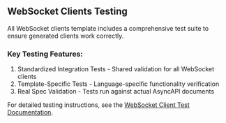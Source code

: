 ## WebSocket Clients Testing

All WebSocket clients template includes a comprehensive test suite to ensure generated clients work correctly.

### Key Testing Features:
1. Standardized Integration Tests - Shared validation for all WebSocket clients
2. Template-Specific Tests - Language-specific functionality verification
3. Real Spec Validation - Tests run against actual AsyncAPI documents

For detailed testing instructions, see the [WebSocket Client Test Documentation](./test/README.md).